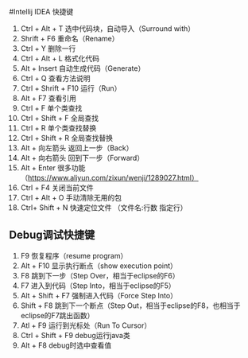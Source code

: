 #Intellij IDEA 快捷键

1. Ctrl + Alt + T       选中代码块，自动导入（Surround with）
2. Shrift + F6          重命名（Rename）
3. Ctrl + Y             删除一行
4. Ctrl + Alt + L       格式化代码
5. Alt + Insert         自动生成代码（Generate）
6. Ctrl + Q             查看方法说明
7. Ctrl + Shrift + F10  运行（Run）
8. Alt + F7             查看引用
9. Ctrl + F             单个类查找
10. Ctrl + Shift + F     全局查找
11. Ctrl + R             单个类查找替换
12. Ctrl + Shift + R     全局查找替换
13. Alt + 向左箭头 返回上一步（Back）
14. Alt + 向右箭头 回到下一步（Forward）
15. Alt + Enter          很多功能（https://www.aliyun.com/zixun/wenji/1289027.html）
16. Ctrl + F4            关闭当前文件
17. Ctrl + Alt + O       手动清除无用的包
18. Ctrl+ Shift + N      快速定位文件  （文件名:行数 指定行）

## Debug调试快捷键
1. F9               恢复程序（resume program）
2. Alt + F10        显示执行断点（show execution point）
3. F8               跳到下一步（Step Over，相当于eclipse的F6） 
4. F7               进入到代码（Step Into，相当于eclipse的F5）
5. Alt + Shift + F7 强制进入代码（Force Step Into）
6. Shift + F8       跳到下一个断点（Step Out，相当于eclipse的F8，也相当于eclipse的F7跳出函数）
7. Atl + F9         运行到光标处（Run To Cursor）
8. Ctrl + Shift + F9 debug运行java类
9. Alt + F8          debug时选中查看值